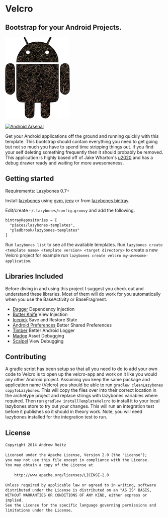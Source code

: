 # Velcro

## Bootstrap for your Android Projects.

![Velcro Image](media/velcro-android.png)

[![Android Arsenal](https://img.shields.io/badge/Android%20Arsenal-Velcro-brightgreen.svg?style=flat)](https://android-arsenal.com/details/1/1027)

Get your Android applications off the ground and running quickly with this template. This bootstrap
should contain everything you need to get going but not so much you have to spend time stripping
things out. If you find your self deleting something frequently then it should probably be removed.
This application is highly based off of Jake Wharton's [u2020](https://github.com/JakeWharton/u2020)
and has a debug drawer ready and waiting for more awesomeness.

## Getting started

Requirements: Lazybones 0.7+

Install [lazybones](https://github.com/pledbrook/lazybones) using [gvm](//gvmtool.net/),
[jenv](//jenv.io/) or from [lazybones bintray](https://bintray.com/pledbrook/lazybones-templates/lazybones/view)

Edit/create `~/.lazybones/config.groovy` and add the following.

    bintrayRepositories = [
      "pieces/lazybones-templates",
      "pledbrook/lazybones-templates"
    ]

Run `lazybones list` to see all the available templates.
Run `lazybones create <template name> <template version> <target directory>` to create a new
Velcro project for example run `lazybones create velcro my-awesome-application`.

## Libraries Included

Before diving in and using this project I suggest you check out and understand these libraries. Most
of them will do work for you automatically when you use the BaseActivity or BaseFragment.

* [Dagger](https://github.com/square/dagger) Dependency Injection
* [Butter Knife](https://github.com/JakeWharton/butterknife) View Injection
* [Icepick](https://github.com/frankiesardo/icepick) Save and Restore State
* [Android Preferences](https://github.com/InkApplications/android-preferences) Better Shared Preferences
* [Timber](https://github.com/JakeWharton/timber) Better Android Logger
* [Madge](https://github.com/JakeWharton/madge) Asset Debugging
* [Scalpel](https://github.com/JakeWharton/scalpel) View Debugging

## Contributing

A gradle script has been setup so that all you need to do to add your own code to Velcro is to open
up the velcro-app and work on it like you would any other Android project. Assuming you keep the
same package and application name (Velcro) you should be able to run
`gradlew cleanLazybones copyToLazybones`. This will copy
the files over into their correct location in the archetype project and replace strings with
lazybones variables where required. Then run `gradlew installTemplateVelcro` to install it to your
local lazybones store to try out your changes. This will run an integration test before it
publishes so it should in theory work. Note, you will need lazybones installed for the integration
test to run.

## License

    Copyright 2014 Andrew Reitz

    Licensed under the Apache License, Version 2.0 (the "License");
    you may not use this file except in compliance with the License.
    You may obtain a copy of the License at

        http://www.apache.org/licenses/LICENSE-2.0

    Unless required by applicable law or agreed to in writing, software
    distributed under the License is distributed on an "AS IS" BASIS,
    WITHOUT WARRANTIES OR CONDITIONS OF ANY KIND, either express or implied.
    See the License for the specific language governing permissions and
    limitations under the License.
